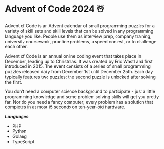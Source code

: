 # Advent of Code 2024 ☃️

Advent of Code is an Advent calendar of small programming puzzles for a variety of skill sets and skill levels that can be solved in any programming language you like. People use them as interview prep, company training, university coursework, practice problems, a speed contest, or to challenge each other.

Advent of Code is an annual online coding event that takes place in December, leading up to Christmas. It was created by Eric Wastl and first introduced in 2015. The event consists of a series of small programming puzzles released daily from December 1st until December 25th. Each day typically features two puzzles: the second puzzle is unlocked after solving the first.

You don't need a computer science background to participate - just a little programming knowledge and some problem solving skills will get you pretty far. Nor do you need a fancy computer; every problem has a solution that completes in at most 15 seconds on ten-year-old hardware.

**_Languages_**

- PHP
- Python
- Golang
- TypeScript
